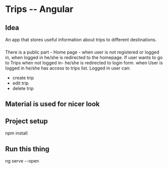 # Trips -- Angular


## Idea
An app that stores useful information about trips to different destinations.

### 

There is a public part - Home page - when user is not registered or logged in, when logged in he/she is redirected to the homepage.
If user wants to go to Trips when not logged in- he/she is redirected to login form.
when User is logged in he/she has access to trips list.
Logged in user can:
- create trip
- edit trip
- delete trip


## Material is used for nicer look 


## Project setup

npm install

## Run this thing 

ng serve --open

